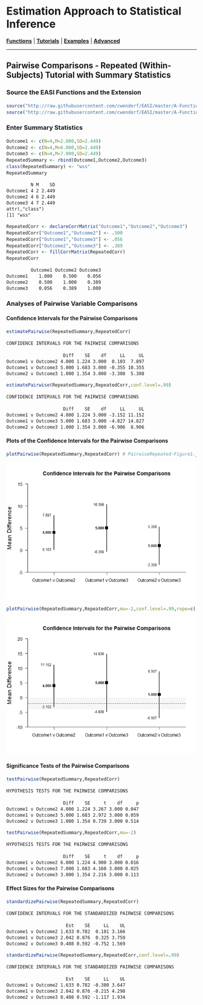 # Estimation Approach to Statistical Inference

[**Functions**](../../A-Functions) | 
[**Tutorials**](../../B-Tutorials) | 
[**Examples**](../../C-Examples) | 
[**Advanced**](../../D-Advanced)

---

## Pairwise Comparisons - Repeated (Within-Subjects) Tutorial with Summary Statistics

### Source the EASI Functions and the Extension

```r
source("http://raw.githubusercontent.com/cwendorf/EASI/master/A-Functions/EASI-Functions.R")
source("http://raw.githubusercontent.com/cwendorf/EASI/master/A-Functions/EASI-Pairwise-Extension.R")
```

### Enter Summary Statistics

```r
Outcome1 <- c(N=4,M=2.000,SD=2.449)
Outcome2 <- c(N=4,M=6.000,SD=2.449)
Outcome3 <- c(N=4,M=7.000,SD=2.449)
RepeatedSummary <- rbind(Outcome1,Outcome2,Outcome3)
class(RepeatedSummary) <- "wss"
RepeatedSummary
```
```
         N M    SD
Outcome1 4 2 2.449
Outcome2 4 6 2.449
Outcome3 4 7 2.449
attr(,"class")
[1] "wss"
```
```r
RepeatedCorr <- declareCorrMatrix("Outcome1","Outcome2","Outcome3")
RepeatedCorr["Outcome1","Outcome2"] <- .500
RepeatedCorr["Outcome1","Outcome3"] <- .056
RepeatedCorr["Outcome2","Outcome3"] <- .389
RepeatedCorr <- fillCorrMatrix(RepeatedCorr)
RepeatedCorr
```
```
         Outcome1 Outcome2 Outcome3
Outcome1    1.000    0.500    0.056
Outcome2    0.500    1.000    0.389
Outcome3    0.056    0.389    1.000
```

### Analyses of Pairwise Variable Comparisons

#### Confidence Intervals for the Pairwise Comparisons

```r
estimatePairwise(RepeatedSummary,RepeatedCorr)
```
```
CONFIDENCE INTERVALS FOR THE PAIRWISE COMPARISONS

                     Diff    SE    df     LL     UL
Outcome1 v Outcome2 4.000 1.224 3.000  0.103  7.897
Outcome1 v Outcome3 5.000 1.683 3.000 -0.355 10.355
Outcome2 v Outcome3 1.000 1.354 3.000 -3.308  5.308
```

```r
estimatePairwise(RepeatedSummary,RepeatedCorr,conf.level=.99)
```
```
CONFIDENCE INTERVALS FOR THE PAIRWISE COMPARISONS

                     Diff    SE    df     LL     UL
Outcome1 v Outcome2 4.000 1.224 3.000 -3.152 11.152
Outcome1 v Outcome3 5.000 1.683 3.000 -4.827 14.827
Outcome2 v Outcome3 1.000 1.354 3.000 -6.906  8.906
```

#### Plots of the Confidence Intervals for the Pairwise Comparisons

```r
plotPairwise(RepeatedSummary,RepeatedCorr) # PairwiseRepeated-Figure1.jpeg
```
<kbd><img src="PairwiseRepeated-Figure1.jpeg"></kbd>
```r
plotPairwise(RepeatedSummary,RepeatedCorr,mu=-2,conf.level=.99,rope=c(-4,0)) # PairwiseRepeated-Figure2.jpeg
```
<kbd><img src="PairwiseRepeated-Figure2.jpeg"></kbd>

#### Significance Tests of the Pairwise Comparisons

```r
testPairwise(RepeatedSummary,RepeatedCorr)
```
```
HYPOTHESIS TESTS FOR THE PAIRWISE COMPARISONS

                     Diff    SE     t    df     p
Outcome1 v Outcome2 4.000 1.224 3.267 3.000 0.047
Outcome1 v Outcome3 5.000 1.683 2.972 3.000 0.059
Outcome2 v Outcome3 1.000 1.354 0.739 3.000 0.514
```

```r
testPairwise(RepeatedSummary,RepeatedCorr,mu=-2)
```
```
HYPOTHESIS TESTS FOR THE PAIRWISE COMPARISONS

                     Diff    SE     t    df     p
Outcome1 v Outcome2 6.000 1.224 4.900 3.000 0.016
Outcome1 v Outcome3 7.000 1.683 4.160 3.000 0.025
Outcome2 v Outcome3 3.000 1.354 2.216 3.000 0.113
```

#### Effect Sizes for the Pairwise Comparisons

```r
standardizePairwise(RepeatedSummary,RepeatedCorr)
```
```
CONFIDENCE INTERVALS FOR THE STANDARDIZED PAIRWISE COMPARISONS

                      Est    SE     LL    UL
Outcome1 v Outcome2 1.633 0.782  0.101 3.166
Outcome1 v Outcome3 2.042 0.876  0.325 3.759
Outcome2 v Outcome3 0.408 0.592 -0.752 1.569
```

```r
standardizePairwise(RepeatedSummary,RepeatedCorr,conf.level=.99)
```
```
CONFIDENCE INTERVALS FOR THE STANDARDIZED PAIRWISE COMPARISONS

                      Est    SE     LL    UL
Outcome1 v Outcome2 1.633 0.782 -0.380 3.647
Outcome1 v Outcome3 2.042 0.876 -0.215 4.298
Outcome2 v Outcome3 0.408 0.592 -1.117 1.934
```
